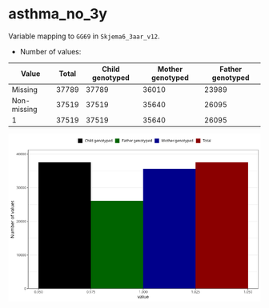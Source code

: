 # asthma_no_3y
Variable mapping to `GG69` in `Skjema6_3aar_v12`.
- Number of values:

| Value | Total | Child genotyped | Mother genotyped | Father genotyped |
| ----- | ----- | --------------- | ---------------- | ---------------- |
| Missing | 37789 | 37789 | 36010 | 23989 |
| Non-missing | 37519 | 37519 | 35640 | 26095 |
| 1 | 37519 | 37519 | 35640 | 26095 |



![](asthma_no_3y_n.png)



